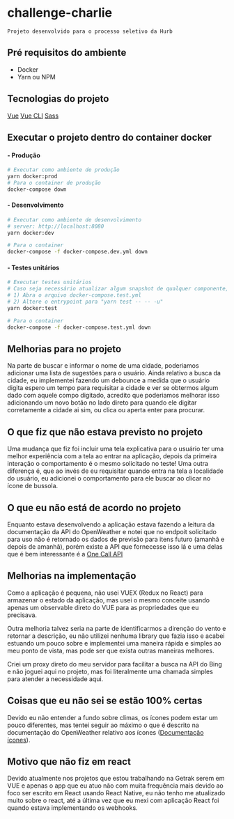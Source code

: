 # challenge-charlie

```
Projeto desenvolvido para o processo seletivo da Hurb
```

## Pré requisitos do ambiente

- Docker
- Yarn ou NPM

## Tecnologias do projeto
[Vue](https://vuejs.org/)
[Vue CLI](https://cli.vuejs.org/)
[Sass](https://sass-lang.com/)
## Executar o projeto dentro do container docker
#### - Produção
``` bash
# Executar como ambiente de produção
yarn docker:prod
# Para o container de produção
docker-compose down
```

#### - Desenvolvimento
```bash
# Executar como ambiente de desenvolvimento
# server: http://localhost:8080
yarn docker:dev

# Para o container
docker-compose -f docker-compose.dev.yml down
```

#### - Testes unitários
```bash
# Executar testes unitários
# Caso seja necessário atualizar algum snapshot de qualquer componente, faça o seguinte passo
# 1) Abra o arquivo docker-compose.test.yml
# 2) Altere o entrypoint para "yarn test -- -- -u"
yarn docker:test

# Para o container
docker-compose -f docker-compose.test.yml down
```

## Melhorias para no projeto

Na parte de buscar e informar o nome de uma cidade, poderiamos adicionar uma lista de sugestões para o usuário. Ainda relativo a busca da cidade, eu implementei fazendo um debounce
a medida que o usuário digita espero um tempo para requisitar a cidade e ver se obtermos algum dado com aquele compo digitado, acredito que poderiamos melhorar isso adicionando um novo botão no lado direto para quando ele digitar corretamente a cidade ai sim, ou clica ou aperta enter para procurar.

## O que fiz que não estava previsto no projeto

Uma mudança que fiz foi incluir uma tela explicativa para o usuário ter uma melhor experiência com a tela ao entrar na aplicação, depois da primeira interação o comportamento é o mesmo solicitado no teste! Uma outra diferença é, que ao invés de eu requisitar quando entra na tela a localidade do usuário, eu adicionei o comportamento para ele buscar ao clicar no ícone de bussola.

## O que eu não está de acordo no projeto

Enquanto estava desenvolvendo a aplicação estava fazendo a leitura da documentação da API do OpenWeather e notei que no endpoit solicitado para uso não é retornado os dados de previsão para itens futuro (amanhã e depois de amanhã), porém existe a API que fornecesse isso lá e uma delas que é bem interessante é a [One Call API](https://openweathermap.org/api/one-call-api)

## Melhorias na implementação

Como a aplicação é pequena, não usei VUEX (Redux no React) para armazenar o estado da aplicação, mas usei o mesmo conceite usando apenas um observable direto do VUE para as propriedades que eu precisava.

Outra melhoria talvez seria na parte de identificarmos a direnção do vento e retornar a descrição, eu não utilizei nenhuma library que fazia isso e acabei estuando um pouco sobre e implementei uma maneira rápida e simples ao meu ponto de vista, mas pode ser que exista outras maneiras melhores.

Criei um proxy direto do meu servidor para facilitar a busca na API do Bing e não joguei aqui no projeto, mas foi literalmente uma chamada simples para atender a necessidade aqui.

## Coisas que eu não sei se estão 100% certas

Devido eu não entender a fundo sobre climas, os ícones podem estar um pouco diferentes, mas tentei seguir ao máximo o que é descrito na documentação do OpenWeather relativo aos ícones ([Documentação ícones](https://openweathermap.org/weather-conditions)).

## Motivo que não fiz em react

Devido atualmente nos projetos que estou trabalhando na Getrak serem em VUE e apenas o app que eu atuo não com muita frequência mais devido ao foco ser escrito em React usando React Native, eu não tenho me atualizado muito sobre o react, até a última vez que eu mexi com aplicação React foi quando estava implementando os webhooks.
